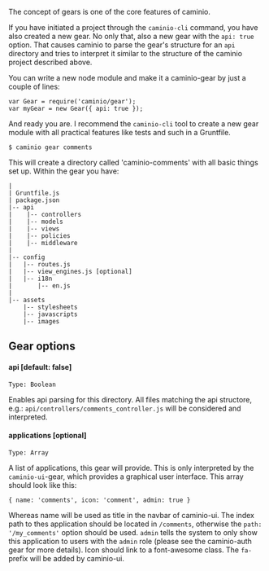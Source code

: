 The concept of gears is one of the core features of caminio.

If you have initiated a project through the `caminio-cli` command, you have also created a new gear. No only that, also a new gear with the `api: true` option. That causes caminio to parse the gear's structure for an `api` directory and tries to interpret it similar to the structure of the caminio project described above.

You can write a new node module and make it a caminio-gear by just a couple of lines:

    var Gear = require('caminio/gear');
    var myGear = new Gear({ api: true });

And ready you are. I recommend the `caminio-cli` tool to create a new gear module with all practical features like tests and such in a Gruntfile.

    $ caminio gear comments

This will create a directory called 'caminio-comments' with all basic things set up. Within the gear you have:

    |
    | Gruntfile.js
    | package.json
    |-- api
    |    |-- controllers
    |    |-- models
    |    |-- views
    |    |-- policies
    |    |-- middleware
    |
    |-- config
    |   |-- routes.js
    |   |-- view_engines.js [optional]
    |   |-- i18n
    |       |-- en.js
    |
    |-- assets
        |-- stylesheets
        |-- javascripts
        |-- images


## Gear options

#### api [default: false]

    Type: Boolean

Enables api parsing for this directory. All files matching the api structore, e.g.: `api/controllers/comments_controller.js` will be considered and interpreted.

#### applications [optional]

    Type: Array

A list of applications, this gear will provide. This is only interpreted by the `caminio-ui`-gear, which provides a graphical user interface. This array should look like this:

    { name: 'comments', icon: 'comment', admin: true }

Whereas name will be used as title in the navbar of caminio-ui. The index path to thes application should be located in `/comments`, otherwise the `path: '/my_comments'` option should be used. `admin` tells the system to only show this application to users with the `admin` role (please see the caminio-auth gear for more details). Icon should link to a font-awesome class. The `fa-` prefix will be added by caminio-ui.
